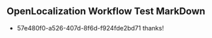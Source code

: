 ## OpenLocalization Workflow Test MarkDown
* 57e480f0-a526-407d-8f6d-f924fde2bd71 thanks!

<!--HONumber=Sep16_HO1-->


